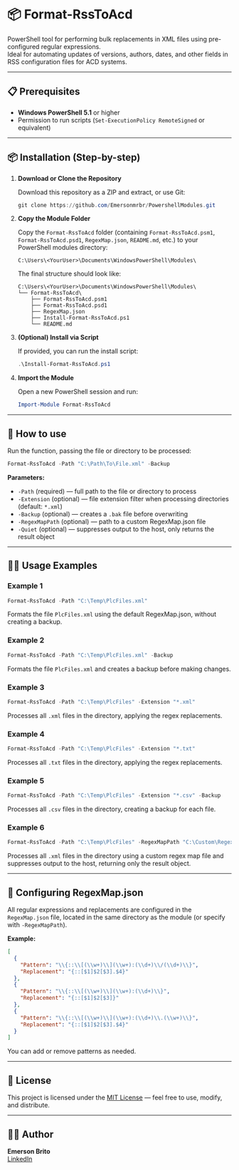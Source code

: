 # 📦 Format-RssToAcd

PowerShell tool for performing bulk replacements in XML files using pre-configured regular expressions.  
Ideal for automating updates of versions, authors, dates, and other fields in RSS configuration files for ACD systems.

---

## 📋 Prerequisites

- **Windows PowerShell 5.1** or higher
- Permission to run scripts (`Set-ExecutionPolicy RemoteSigned` or equivalent)

---

## 📦 Installation (Step-by-step)

1. **Download or Clone the Repository**

   Download this repository as a ZIP and extract, or use Git:

   ```powershell
   git clone https://github.com/Emersonmrbr/PowershellModules.git
   ```

2. **Copy the Module Folder**

   Copy the `Format-RssToAcd` folder (containing `Format-RssToAcd.psm1`, `Format-RssToAcd.psd1`, `RegexMap.json`, `README.md`, etc.) to your PowerShell modules directory:

   ```
   C:\Users\<YourUser>\Documents\WindowsPowerShell\Modules\
   ```

   The final structure should look like:

   ```
   C:\Users\<YourUser>\Documents\WindowsPowerShell\Modules\
   └── Format-RssToAcd\
       ├── Format-RssToAcd.psm1
       ├── Format-RssToAcd.psd1
       ├── RegexMap.json
       ├── Install-Format-RssToAcd.ps1
       └── README.md
   ```

3. **(Optional) Install via Script**

   If provided, you can run the install script:

   ```powershell
   .\Install-Format-RssToAcd.ps1
   ```

4. **Import the Module**

   Open a new PowerShell session and run:

   ```powershell
   Import-Module Format-RssToAcd
   ```

---

## 🚀 How to use

Run the function, passing the file or directory to be processed:

```powershell
Format-RssToAcd -Path "C:\Path\To\File.xml" -Backup
```

**Parameters:**

- `-Path` (required) — full path to the file or directory to process
- `-Extension` (optional) — file extension filter when processing directories (default: `*.xml`)
- `-Backup` (optional) — creates a `.bak` file before overwriting
- `-RegexMapPath` (optional) — path to a custom RegexMap.json file
- `-Quiet` (optional) — suppresses output to the host, only returns the result object

---

## 🧑‍💻 Usage Examples

### Example 1

```powershell
Format-RssToAcd -Path "C:\Temp\PlcFiles.xml"
```
Formats the file `PlcFiles.xml` using the default RegexMap.json, without creating a backup.

### Example 2

```powershell
Format-RssToAcd -Path "C:\Temp\PlcFiles.xml" -Backup
```
Formats the file `PlcFiles.xml` and creates a backup before making changes.

### Example 3

```powershell
Format-RssToAcd -Path "C:\Temp\PlcFiles" -Extension "*.xml"
```
Processes all `.xml` files in the directory, applying the regex replacements.

### Example 4

```powershell
Format-RssToAcd -Path "C:\Temp\PlcFiles" -Extension "*.txt"
```
Processes all `.txt` files in the directory, applying the regex replacements.

### Example 5

```powershell
Format-RssToAcd -Path "C:\Temp\PlcFiles" -Extension "*.csv" -Backup
```
Processes all `.csv` files in the directory, creating a backup for each file.

### Example 6

```powershell
Format-RssToAcd -Path "C:\Temp\PlcFiles" -RegexMapPath "C:\Custom\RegexMap.json" -Quiet
```
Processes all `.xml` files in the directory using a custom regex map file and suppresses output to the host, returning only the result object.

---

## 📑 Configuring RegexMap.json

All regular expressions and replacements are configured in the `RegexMap.json` file, located in the same directory as the module (or specify with `-RegexMapPath`).

**Example:**

```json
[
  {
    "Pattern": "\\{::\\[(\\w+)\\](\\w+):(\\d+)\\/(\\d+)\\}",
    "Replacement": "{::[$1]$2[$3].$4}"
  },
  {
    "Pattern": "\\{::\\[(\\w+)\\](\\w+):(\\d+)\\}",
    "Replacement": "{::[$1]$2[$3]}"
  },
  {
    "Pattern": "\\{::\\[(\\w+)\\](\\w+):(\\d+)\\.(\\w+)\\}",
    "Replacement": "{::[$1]$2[$3].$4}"
  }
]
```

You can add or remove patterns as needed.

---

## 📄 License

This project is licensed under the [MIT License](https://opensource.org/licenses/MIT) — feel free to use, modify, and distribute.

---

## 👨‍💻 Author

**Emerson Brito**  
[LinkedIn](https://www.linkedin.com/in/emersonbrito)